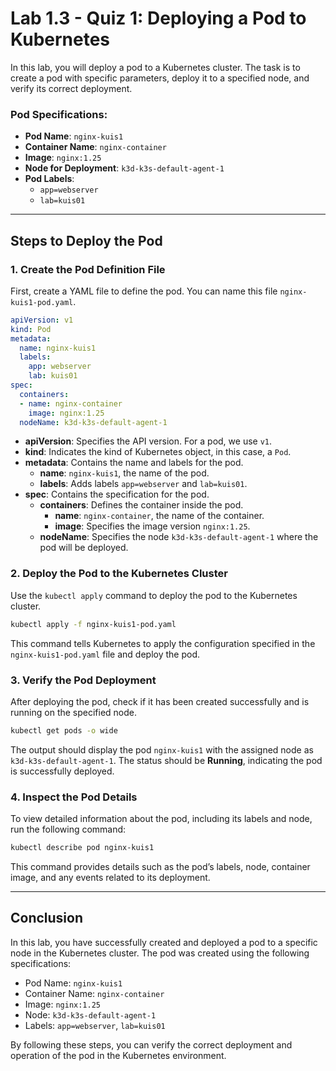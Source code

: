 # Lab 1.3 - Quiz 1: Deploying a Pod to Kubernetes

In this lab, you will deploy a pod to a Kubernetes cluster. The task is to create a pod with specific parameters, deploy it to a specified node, and verify its correct deployment.

### Pod Specifications:

- **Pod Name**: `nginx-kuis1`
- **Container Name**: `nginx-container`
- **Image**: `nginx:1.25`
- **Node for Deployment**: `k3d-k3s-default-agent-1`
- **Pod Labels**:
  - `app=webserver`
  - `lab=kuis01`

---

## Steps to Deploy the Pod

### 1. Create the Pod Definition File

First, create a YAML file to define the pod. You can name this file `nginx-kuis1-pod.yaml`.

```yaml
apiVersion: v1
kind: Pod
metadata:
  name: nginx-kuis1
  labels:
    app: webserver
    lab: kuis01
spec:
  containers:
  - name: nginx-container
    image: nginx:1.25
  nodeName: k3d-k3s-default-agent-1
```

- **apiVersion**: Specifies the API version. For a pod, we use `v1`.
- **kind**: Indicates the kind of Kubernetes object, in this case, a `Pod`.
- **metadata**: Contains the name and labels for the pod.
  - **name**: `nginx-kuis1`, the name of the pod.
  - **labels**: Adds labels `app=webserver` and `lab=kuis01`.
- **spec**: Contains the specification for the pod.
  - **containers**: Defines the container inside the pod.
    - **name**: `nginx-container`, the name of the container.
    - **image**: Specifies the image version `nginx:1.25`.
  - **nodeName**: Specifies the node `k3d-k3s-default-agent-1` where the pod will be deployed.

### 2. Deploy the Pod to the Kubernetes Cluster

Use the `kubectl apply` command to deploy the pod to the Kubernetes cluster.

```bash
kubectl apply -f nginx-kuis1-pod.yaml
```

This command tells Kubernetes to apply the configuration specified in the `nginx-kuis1-pod.yaml` file and deploy the pod.

### 3. Verify the Pod Deployment

After deploying the pod, check if it has been created successfully and is running on the specified node.

```bash
kubectl get pods -o wide
```

The output should display the pod `nginx-kuis1` with the assigned node as `k3d-k3s-default-agent-1`. The status should be **Running**, indicating the pod is successfully deployed.

### 4. Inspect the Pod Details

To view detailed information about the pod, including its labels and node, run the following command:

```bash
kubectl describe pod nginx-kuis1
```

This command provides details such as the pod’s labels, node, container image, and any events related to its deployment.

---

## Conclusion

In this lab, you have successfully created and deployed a pod to a specific node in the Kubernetes cluster. The pod was created using the following specifications:
- Pod Name: `nginx-kuis1`
- Container Name: `nginx-container`
- Image: `nginx:1.25`
- Node: `k3d-k3s-default-agent-1`
- Labels: `app=webserver`, `lab=kuis01`

By following these steps, you can verify the correct deployment and operation of the pod in the Kubernetes environment.